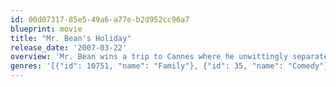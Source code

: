 ```yaml
---
id: 00d07317-85e5-49a6-a77e-b2d952cc96a7
blueprint: movie
title: "Mr. Bean's Holiday"
release_date: '2007-03-22'
overview: 'Mr. Bean wins a trip to Cannes where he unwittingly separates a young boy from his father and must help the two reunite. On the way he discovers France, bicycling and true love, among other things.'
genres: '[{"id": 10751, "name": "Family"}, {"id": 35, "name": "Comedy"}]'
---
```

